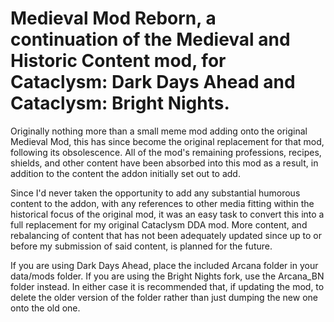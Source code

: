 # Medieval Mod Reborn, a continuation of the Medieval and Historic Content mod, for Cataclysm: Dark Days Ahead and Cataclysm: Bright Nights.

Originally nothing more than a small meme mod adding onto the original Medieval Mod, this has since become the original replacement for that mod, following its obsolescence. All of the mod's remaining professions, recipes, shields, and other content have been absorbed into this mod as a result, in addition to the content the addon initially set out to add.

Since I'd never taken the opportunity to add any substantial humorous content to the addon, with any references to other media fitting within the historical focus of the original mod, it was an easy task to convert this into a full replacement for my original Cataclysm DDA mod. More content, and rebalancing of content that has not been adequately updated since up to or before my submission of said content, is planned for the future.

If you are using Dark Days Ahead, place the included Arcana folder in your data/mods folder. If you are using the Bright Nights fork, use the Arcana_BN folder instead. In either case it is recommended that, if updating the mod, to delete the older version of the folder rather than just dumping the new one onto the old one.
